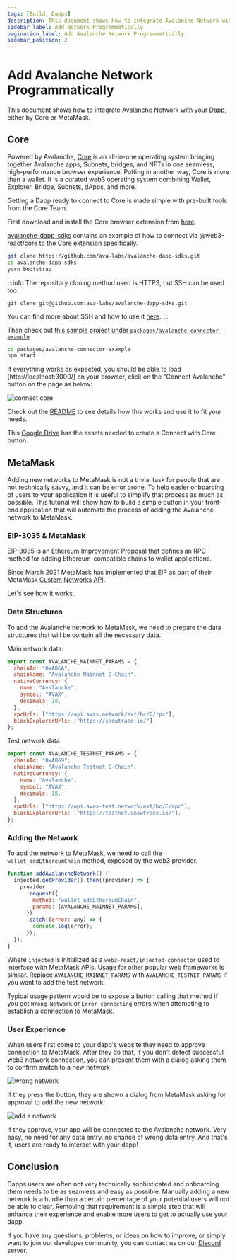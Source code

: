 ```yaml
---
tags: [Build, Dapps]
description: This document shows how to integrate Avalanche Network with your Dapp, either by Core or MetaMask.
sidebar_label: Add Network Programmatically
pagination_label: Add Avalanche Network Programmatically
sidebar_position: 2
---
```


# Add Avalanche Network Programmatically

This document shows how to integrate Avalanche Network with your Dapp, either by Core or MetaMask.

## Core

Powered by Avalanche,
[Core](https://core.app/en/)
is an all-in-one operating system bringing together Avalanche apps, Subnets,
bridges, and NFTs in one seamless, high-performance browser experience. Putting
in another way, Core is more than a wallet. It is a curated web3 operating
system combining Wallet, Explorer, Bridge, Subnets, dApps, and more.

Getting a Dapp ready to connect to Core is made simple with pre-built tools from the Core Team.

First download and install the Core browser extension from [here](https://chrome.google.com/webstore/detail/core/agoakfejjabomempkjlepdflaleeobhb).

[avalanche-dapp-sdks](https://github.com/ava-labs/avalanche-dapp-sdks) contains
an example of how to connect via @web3-react/core to the Core extension
specifically.

```sh
git clone https://github.com/ava-labs/avalanche-dapp-sdks.git
cd avalanche-dapp-sdks
yarn bootstrap
```

:::info
The repository cloning method used is HTTPS, but SSH can be used too:

`git clone git@github.com:ava-labs/avalanche-dapp-sdks.git`

You can find more about SSH and how to use it
[here](https://docs.github.com/en/authentication/connecting-to-github-with-ssh/about-ssh).
:::

Then check out [this sample project under `packages/avalanche-connector-example`](https://github.com/ava-labs/avalanche-dapp-sdks/tree/alpha-release/packages/avalanche-connector-example#readme)

```sh
cd packages/avalanche-connector-example
npm start
```

If everything works as expected, you should be able to load
[http://localhost:3000/] on your browser, click on the "Connect Avalanche"
button on the page as below:

![connect core](/img/connect-core.jpeg)

Check out the
[README](https://github.com/ava-labs/avalanche-dapp-sdks/tree/alpha-release/packages/avalanche-connector-example#readme)
to see details how this works and use it to fit your needs.

This [Google
Drive](https://drive.google.com/drive/folders/1pQ98mIs65ET9JBGThzAAlGKv85BuQCAu?usp=sharing)
has the assets needed to create a Connect with Core button.

## MetaMask

Adding new networks to MetaMask is not a trivial task for people that are not
technically savvy, and it can be error prone. To help easier onboarding of users
to your application it is useful to simplify that process as much as possible.
This tutorial will show how to build a simple button in your front-end
application that will automate the process of adding the Avalanche network to
MetaMask.

### EIP-3035 & MetaMask

[EIP-3035](https://eips.ethereum.org/EIPS/eip-3085) is an [Ethereum Improvement
Proposal](https://eips.ethereum.org/) that defines an RPC method for adding
Ethereum-compatible chains to wallet applications.

Since March 2021 MetaMask has implemented that EIP as part of their MetaMask [Custom Networks API](https://consensys.net/blog/metamask/connect-users-to-layer-2-networks-with-the-metamask-custom-networks-api/).

Let's see how it works.

### Data Structures

To add the Avalanche network to MetaMask, we need to prepare the data structures
that will be contain all the necessary data.

Main network data:

```javascript
export const AVALANCHE_MAINNET_PARAMS = {
  chainId: "0xA86A",
  chainName: "Avalanche Mainnet C-Chain",
  nativeCurrency: {
    name: "Avalanche",
    symbol: "AVAX",
    decimals: 18,
  },
  rpcUrls: ["https://api.avax.network/ext/bc/C/rpc"],
  blockExplorerUrls: ["https://snowtrace.io/"],
};
```

Test network data:

```javascript
export const AVALANCHE_TESTNET_PARAMS = {
  chainId: "0xA869",
  chainName: "Avalanche Testnet C-Chain",
  nativeCurrency: {
    name: "Avalanche",
    symbol: "AVAX",
    decimals: 18,
  },
  rpcUrls: ["https://api.avax-test.network/ext/bc/C/rpc"],
  blockExplorerUrls: ["https://testnet.snowtrace.io/"],
};
```

### Adding the Network

To add the network to MetaMask, we need to call the `wallet_addEthereumChain`
method, exposed by the web3 provider.

```javascript
function addAvalancheNetwork() {
  injected.getProvider().then((provider) => {
    provider
      .request({
        method: "wallet_addEthereumChain",
        params: [AVALANCHE_MAINNET_PARAMS],
      })
      .catch((error: any) => {
        console.log(error);
      });
  });
}
```

Where `injected` is initialized as a `web3-react/injected-connector` used to
interface with MetaMask APIs. Usage for other popular web frameworks is similar.
Replace `AVALANCHE_MAINNET_PARAMS` with `AVALANCHE_TESTNET_PARAMS` if you want
to add the test network.

Typical usage pattern would be to expose a button calling that method if you get
`Wrong Network` or `Error connecting` errors when attempting to establish a
connection to MetaMask.

### User Experience

When users first come to your dapp's website they need to approve connection to
MetaMask. After they do that, if you don't detect successful web3 network
connection, you can present them with a dialog asking them to confirm switch to
a new network:

![wrong network](/img/add-avalanche-to-metamask-01-wrong-network.png)

If they press the button, they are shown a dialog from MetaMask asking for approval to add the new network:

![add a network](/img/add-avalanche-to-metamask-02-add-network.png)

If they approve, your app will be connected to the Avalanche network. Very easy,
no need for any data entry, no chance of wrong data entry. And that's it, users
are ready to interact with your dapp!

## Conclusion

Dapps users are often not very technically sophisticated and onboarding them
needs to be as seamless and easy as possible. Manually adding a new network is a
hurdle than a certain percentage of your potential users will not be able to
clear. Removing that requirement is a simple step that will enhance their
experience and enable more users to get to actually use your dapp.

If you have any questions, problems, or ideas on how to improve, or simply want
to join our developer community, you can contact us on our
[Discord](https://chat.avalabs.org/) server.
